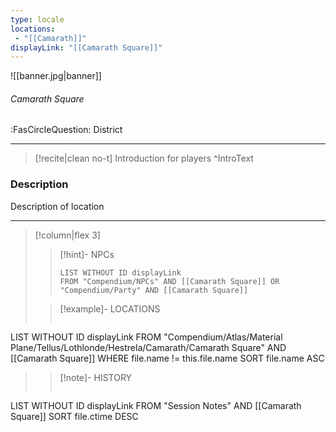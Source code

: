 ```yaml
---
type: locale
locations:
 - "[[Camarath]]"
displayLink: "[[Camarath Square]]"
---
```


![[banner.jpg|banner]]
###### Camarath Square
<span class="sub2">:FasCircleQuestion: District</span>

---

> [!recite|clean no-t]
>	Introduction for players
>^IntroText

### Description
Description of location

---

> [!column|flex 3]
>> [!hint]-  NPCs
>>```dataview
>>LIST WITHOUT ID displayLink
>>FROM "Compendium/NPCs" AND [[Camarath Square]] OR "Compendium/Party" AND [[Camarath Square]] 
> 
>> [!example]- LOCATIONS
>>```dataview
LIST WITHOUT ID displayLink
FROM "Compendium/Atlas/Material Plane/Tellus/Lothlonde/Hestrela/Camarath/Camarath Square" AND [[Camarath Square]]
WHERE file.name != this.file.name
SORT file.name ASC
>
>> [!note]- HISTORY
>>```dataview
LIST WITHOUT ID displayLink
FROM "Session Notes" AND [[Camarath Square]]
SORT file.ctime DESC